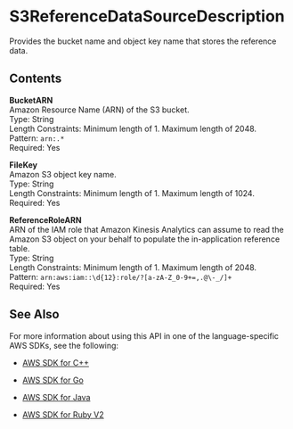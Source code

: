 # S3ReferenceDataSourceDescription<a name="API_S3ReferenceDataSourceDescription"></a>

Provides the bucket name and object key name that stores the reference data\.

## Contents<a name="API_S3ReferenceDataSourceDescription_Contents"></a>

 **BucketARN**   
Amazon Resource Name \(ARN\) of the S3 bucket\.  
Type: String  
Length Constraints: Minimum length of 1\. Maximum length of 2048\.  
Pattern: `arn:.*`   
Required: Yes

 **FileKey**   
Amazon S3 object key name\.  
Type: String  
Length Constraints: Minimum length of 1\. Maximum length of 1024\.  
Required: Yes

 **ReferenceRoleARN**   
ARN of the IAM role that Amazon Kinesis Analytics can assume to read the Amazon S3 object on your behalf to populate the in\-application reference table\.  
Type: String  
Length Constraints: Minimum length of 1\. Maximum length of 2048\.  
Pattern: `arn:aws:iam::\d{12}:role/?[a-zA-Z_0-9+=,.@\-_/]+`   
Required: Yes

## See Also<a name="API_S3ReferenceDataSourceDescription_SeeAlso"></a>

For more information about using this API in one of the language\-specific AWS SDKs, see the following:

+  [AWS SDK for C\+\+](http://docs.aws.amazon.com/goto/SdkForCpp/kinesisanalytics-2015-08-14/S3ReferenceDataSourceDescription) 

+  [AWS SDK for Go](http://docs.aws.amazon.com/goto/SdkForGoV1/kinesisanalytics-2015-08-14/S3ReferenceDataSourceDescription) 

+  [AWS SDK for Java](http://docs.aws.amazon.com/goto/SdkForJava/kinesisanalytics-2015-08-14/S3ReferenceDataSourceDescription) 

+  [AWS SDK for Ruby V2](http://docs.aws.amazon.com/goto/SdkForRubyV2/kinesisanalytics-2015-08-14/S3ReferenceDataSourceDescription) 
